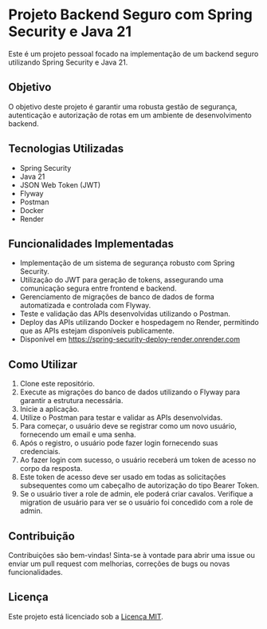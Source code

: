 # Projeto Backend Seguro com Spring Security e Java 21

Este é um projeto pessoal focado na implementação de um backend seguro utilizando Spring Security e Java 21.

## Objetivo

O objetivo deste projeto é garantir uma robusta gestão de segurança, autenticação e autorização de rotas em um ambiente de desenvolvimento backend.

## Tecnologias Utilizadas

- Spring Security
- Java 21
- JSON Web Token (JWT)
- Flyway
- Postman
- Docker
- Render

## Funcionalidades Implementadas

- Implementação de um sistema de segurança robusto com Spring Security.
- Utilização do JWT para geração de tokens, assegurando uma comunicação segura entre frontend e backend.
- Gerenciamento de migrações de banco de dados de forma automatizada e controlada com Flyway.
- Teste e validação das APIs desenvolvidas utilizando o Postman.
- Deploy das APIs utilizando Docker e hospedagem no Render, permitindo que as APIs estejam disponíveis publicamente.
- Disponível em https://spring-security-deploy-render.onrender.com


## Como Utilizar

1. Clone este repositório.
2. Execute as migrações do banco de dados utilizando o Flyway para garantir a estrutura necessária.
3. Inicie a aplicação.
4. Utilize o Postman para testar e validar as APIs desenvolvidas.
5. Para começar, o usuário deve se registrar como um novo usuário, fornecendo um email e uma senha.
6. Após o registro, o usuário pode fazer login fornecendo suas credenciais.
7. Ao fazer login com sucesso, o usuário receberá um token de acesso no corpo da resposta.
8. Este token de acesso deve ser usado em todas as solicitações subsequentes como um cabeçalho de autorização do tipo Bearer Token.
9. Se o usuário tiver a role de admin, ele poderá criar cavalos. Verifique a migration de usuário para ver se o usuário foi concedido com a role de admin.


## Contribuição

Contribuições são bem-vindas! Sinta-se à vontade para abrir uma issue ou enviar um pull request com melhorias, correções de bugs ou novas funcionalidades.

## Licença

Este projeto está licenciado sob a [Licença MIT](https://opensource.org/licenses/MIT).
